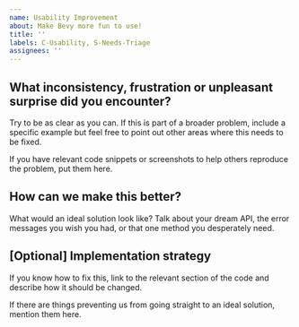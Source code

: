 ```yaml
---
name: Usability Improvement
about: Make Bevy more fun to use!
title: ''
labels: C-Usability, S-Needs-Triage
assignees: ''
---
```


## What inconsistency, frustration or unpleasant surprise did you encounter?

Try to be as clear as you can.
If this is part of a broader problem, include a specific example but feel free to point out other areas where this needs to be fixed.

If you have relevant code snippets or screenshots to help others reproduce the problem, put them here.

## How can we make this better?

What would an ideal solution look like?
Talk about your dream API, the error messages you wish you had, or that one method you desperately need.

## [Optional] Implementation strategy

If you know how to fix this, link to the relevant section of the code and describe how it should be changed.

If there are things preventing us from going straight to an ideal solution, mention them here.
